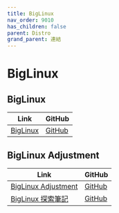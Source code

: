 ```yaml
---
title: BigLinux
nav_order: 9010
has_children: false
parent: Distro
grand_parent: 連結
---
```



# BigLinux


## BigLinux

| Link | GitHub |
| --- | --- |
| [BigLinux](https://www.biglinux.com.br/) | [GitHub](https://github.com/biglinux) |


## BigLinux Adjustment

| Link | GitHub |
| --- | --- |
| [BigLinux Adjustment](https://samwhelp.github.io/biglinux-adjustment/) | [GitHub](https://github.com/samwhelp/biglinux-adjustment) |
| [BigLinux 探索筆記](https://samwhelp.github.io/note-about-biglinux/) | [GitHub](https://github.com/samwhelp/note-about-biglinux) |

